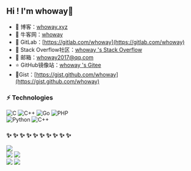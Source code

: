 ## Hi ! I'm whoway:wave:    


- 🏡 博客：<a href="https://whoway.xyz" target="_blank">whoway.xyz</a>    
- 🌱 牛客网：[whoway](https://www.nowcoder.com/profile/258551806)
- :fox_face: GitLab：[https://gitlab.com/whoway](https://gitlab.com/whoway)
- 🤔 Stack Overflow社区：<a href="https://stackoverflow.com/users/14727509/whoway" target="_blank">whoway 's Stack Overflow</a>   
- 💬 邮箱：[whoway2017@qq.com](whoway2017@qq.com)  
- ⭐️ GitHub镜像站：<a href="https://gitee.com/HACV" target="_blank">whoway 's Gitee</a>   
- 🌱Gist：[https://gist.github.com/whoway](https://gist.github.com/whoway)



### ⚡ Technologies  

![C](https://img.shields.io/badge/-C-00599C?style=flat-square&logo=C&logoColor=green)
![C++](https://img.shields.io/badge/-C++-00599C?style=flat-square&logo=cplusplus)
![Go](https://img.shields.io/badge/-Go-E34F26?style=flat-square&logo=go)
![PHP](https://img.shields.io/badge/-PHP-E34F26?style=flat-square&logo=php)  
![Python](https://img.shields.io/badge/-Python3-00599C?style=flat-square&logo=python&logoColor=white)
![C++](https://img.shields.io/badge/-Fortran-00599C?style=flat-square&logo=Fortran)




###  ✨ ✨ ✨ ✨ ✨ ✨ ✨ ✨ ✨ ✨ 
![](https://github-profile-summary-cards.vercel.app/api/cards/profile-details?username=whoway&theme=github)   
![](http://github-profile-summary-cards.vercel.app/api/cards/repos-per-language?username=whoway&theme=flag_india) ![](http://github-profile-summary-cards.vercel.app/api/cards/most-commit-language?username=whoway&theme=flag_india)   
![](https://github-profile-summary-cards.vercel.app/api/cards/stats?username=whoway&theme=buefy) ![](http://github-profile-summary-cards.vercel.app/api/cards/productive-time?username=whoway&theme=buefy&utcOffset=8)




